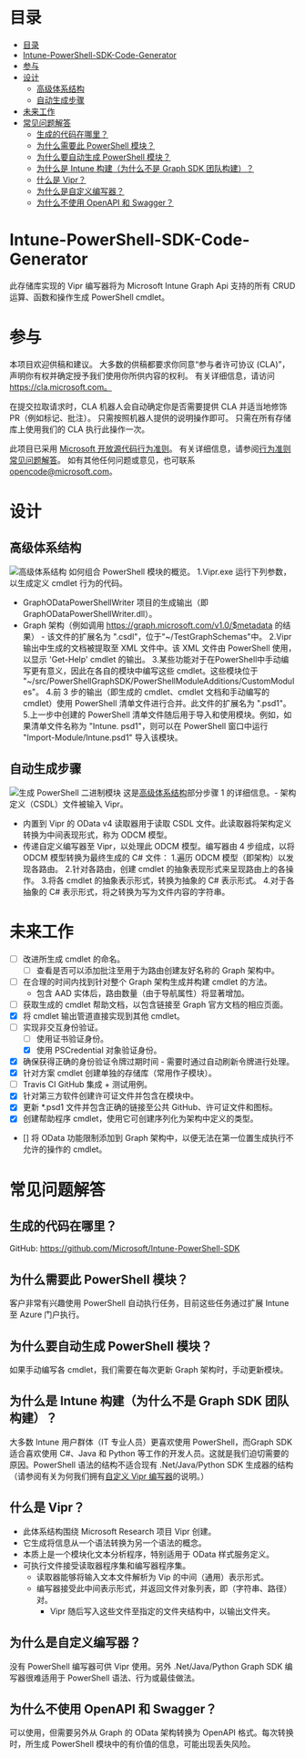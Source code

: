 # 目录
- [目录](#table-of-contents)
- [Intune-PowerShell-SDK-Code-Generator](#intune-powershell-sdk-code-generator)
- [参与](#contributing)
- [设计](#design)
    - [高级体系结构](#high-level-architecture)
    - [自动生成步骤](#the-auto-generation-step)
- [未来工作](#future-work)
- [常见问题解答](#faq)
    - [生成的代码在哪里？](#where-is-the-generated-code)
    - [为什么需要此 PowerShell 模块？](#why-do-we-need-this-powershell-module)
    - [为什么要自动生成 PowerShell 模块？](#why-do-we-want-to-auto-generate-the-powershell-module)
    - [为什么是 Intune 构建（为什么不是 Graph SDK 团队构建）？](#why-is-intune-building-it-and-why-isnt-the-graph-sdk-team-building-it)
    - [什么是 Vipr？](#what-is-vipr)
    - [为什么是自定义编写器？](#why-a-custom-writer)
    - [为什么不使用 OpenAPI 和 Swagger？](#why-not-use-openapi-and-swagger)

# Intune-PowerShell-SDK-Code-Generator
此存储库实现的 Vipr 编写器将为 Microsoft Intune Graph Api 支持的所有 CRUD 运算、函数和操作生成 PowerShell cmdlet。

# 参与
本项目欢迎供稿和建议。
大多数的供稿都要求你同意“参与者许可协议 (CLA)”，声明你有权并确定授予我们使用你所供内容的权利。
有关详细信息，请访问 https://cla.microsoft.com。

在提交拉取请求时，CLA 机器人会自动确定你是否需要提供 CLA 并适当地修饰 PR（例如标记、批注）。
只需按照机器人提供的说明操作即可。
只需在所有存储库上使用我们的 CLA 执行此操作一次。

此项目已采用 [Microsoft 开放源代码行为准则](https://opensource.microsoft.com/codeofconduct/)。
有关详细信息，请参阅[行为准则常见问题解答](https://opensource.microsoft.com/codeofconduct/faq/)。
如有其他任何问题或意见，也可联系 [opencode@microsoft.com](mailto:opencode@microsoft.com)。

# 设计
## 高级体系结构
![高级体系结构](Design.jpg)
如何组合 PowerShell 模块的概览。
1.Vipr.exe 运行下列参数，以生成定义 cmdlet 行为的代码。
- GraphODataPowerShellWriter 项目的生成输出（即 GraphODataPowerShellWriter.dll）。
- Graph 架构（例如调用 https://graph.microsoft.com/v1.0/$metadata 的结果） - 该文件的扩展名为 ".csdl"，位于"~/TestGraphSchemas"中。
2.Vipr 输出中生成的文档被提取至 XML 文件中。该 XML 文件由 PowerShell 使用，以显示 'Get-Help' cmdlet 的输出。
3.某些功能对于在PowerShell中手动编写更有意义，因此在各自的模块中编写这些 cmdlet。这些模块位于 "~/src/PowerShellGraphSDK/PowerShellModuleAdditions/CustomModules"。
4.前 3 步的输出（即生成的 cmdlet、cmdlet 文档和手动编写的 cmdlet）使用 PowerShell 清单文件进行合并。此文件的扩展名为 ".psd1"。
5.上一步中创建的 PowerShell 清单文件随后用于导入和使用模块。例如，如果清单文件名称为 "Intune. psd1"，则可以在 PowerShell 窗口中运行 "Import-Module/Intune.psd1" 导入该模块。

## 自动生成步骤
![生成 PowerShell 二进制模块](Generating_the_PowerShell_Binary_Module.jpg)
这是[高级体系结构](#high-level-architecture)部分步骤
1 的详细信息。- 架构定义（CSDL）文件被输入 Vipr。
- 内置到 Vipr 的 OData v4 读取器用于读取 CSDL 文件。此读取器将架构定义转换为中间表现形式，称为 ODCM 模型。
- 传递自定义编写器至 Vipr，以处理此 ODCM 模型。编写器由 4 步组成，以将 ODCM 模型转换为最终生成的 C# 文件：
1.遍历 ODCM 模型（即架构）以发现各路由。
2.针对各路由，创建 cmdlet 的抽象表现形式来呈现路由上的各操作。
3.将各 cmdlet 的抽象表示形式，转换为抽象的 C# 表示形式。
4.对于各抽象的 C# 表示形式，将之转换为写为文件内容的字符串。

# 未来工作
- [ ] 改进所生成 cmdlet 的命名。
    - [ ] 查看是否可以添加批注至用于为路由创建友好名称的 Graph 架构中。
- [ ] 在合理的时间内找到针对整个 Graph 架构生成并构建 cmdlet 的方法。
    - 包含 AAD 实体后，路由数量（由于导航属性）将显著增加。
- [ ] 获取生成的 cmdlet 帮助文档，以包含链接至 Graph 官方文档的相应页面。
- [x] 将 cmdlet 输出管道直接实现到其他 cmdlet。
- [ ] 实现非交互身份验证。
    - [ ] 使用证书验证身份。
    - [x] 使用 PSCredential 对象验证身份。
- [x] 确保获得正确的身份验证令牌过期时间 - 需要时通过自动刷新令牌进行处理。
- [x] 针对方案 cmdlet 创建单独的存储库（常用作子模块）。
- [ ] Travis CI GitHub 集成 + 测试用例。
- [x] 针对第三方软件创建许可证文件并包含在模块中。
- [x] 更新 \*.psd1 文件并包含正确的链接至公共 GitHub、许可证文件和图标。
- [x] 创建帮助程序 cmdlet，使用它可创建序列化为架构中定义的类型。
- [] 将 OData 功能限制添加到 Graph 架构中，以便无法在第一位置生成执行不允许的操作的 cmdlet。

# 常见问题解答
## 生成的代码在哪里？
GitHub: https://github.com/Microsoft/Intune-PowerShell-SDK

## 为什么需要此 PowerShell 模块？
客户非常有兴趣使用 PowerShell 自动执行任务，目前这些任务通过扩展 Intune 至 Azure 门户执行。

## 为什么要自动生成 PowerShell 模块？
如果手动编写各 cmdlet，我们需要在每次更新 Graph 架构时，手动更新模块。

## 为什么是 Intune 构建（为什么不是 Graph SDK 团队构建）？
大多数 Intune 用户群体（IT 专业人员）更喜欢使用 PowerShell，而Graph SDK 适合喜欢使用 C#、Java 和 Python 等工作的开发人员。这就是我们迫切需要的原因。PowerShell 语法的结构不适合现有 .Net/Java/Python SDK 生成器的结构（请参阅有关为何我们拥有[自定义 Vipr 编写器](#why-a-custom-writer)的说明。）

## 什么是 Vipr？
- 此体系结构围绕 Microsoft Research 项目 Vipr 创建。
- 它生成将信息从一个语法转换为另一个语法的概念。
- 本质上是一个模块化文本分析程序，特别适用于 OData 样式服务定义。
- 可执行文件接受读取器程序集和编写器程序集。
    - 读取器能够将输入文本文件解析为 Vip 的中间（通用）表示形式。
    - 编写器接受此中间表示形式，并返回文件对象列表，即（字符串、路径）对。
        - Vipr 随后写入这些文件至指定的文件夹结构中，以输出文件夹。

## 为什么是自定义编写器？
没有 PowerShell 编写器可供 Vipr 使用。另外 .Net/Java/Python Graph SDK 编写器很难适用于 PowerShell 语法、行为或最佳做法。

## 为什么不使用 OpenAPI 和 Swagger？
可以使用，但需要另外从 Graph 的 OData 架构转换为 OpenAPI 格式。每次转换时，所生成 PowerShell 模块中的有价值的信息，可能出现丢失风险。